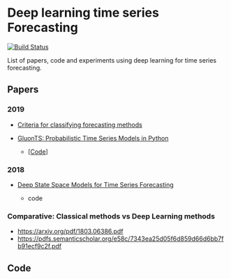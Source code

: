 # Deep learning time series Forecasting
[![Build Status](https://travis-ci.org/dwyl/esta.svg?branch=master)](https://travis-ci.org/dwyl/esta) 

List of papers, code and experiments using deep learning for time series forecasting.

## Papers

### 2019

- [Criteria for classifying forecasting methods](https://www.sciencedirect.com/science/article/pii/S0169207019301529)

- [GluonTS: Probabilistic Time Series Models in Python](https://arxiv.org/abs/1906.05264)

   - [[Code](https://gluon-ts.mxnet.io)]

### 2018 

- [Deep State Space Models for Time Series Forecasting](https://papers.nips.cc/paper/8004-deep-state-space-models-for-time-series-forecasting.pdf)
  
  - code
  
### Comparative: Classical methods vs Deep Learning methods

- https://arxiv.org/pdf/1803.06386.pdf
- https://pdfs.semanticscholar.org/e58c/7343ea25d05f6d859d66d6bb7fb91ecf9c2f.pdf

## Code
